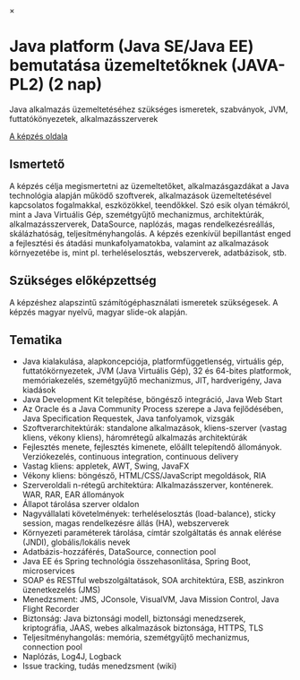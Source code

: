 ×

# Java platform (Java SE/Java EE) bemutatása üzemeltetőknek (JAVA-PL2) (2 nap)

Java alkalmazás üzemeltetéséhez szükséges ismeretek, szabványok, JVM, futtatókönyezetek, alkalmazásszerverek

[A képzés oldala](https://www.training360.com/kepzes/java-pl2)

## Ismertető

A képzés célja megismertetni az üzemeltetőket, alkalmazásgazdákat a Java technológia alapján működő szoftverek, alkalmazások üzemeltetésével kapcsolatos fogalmakkal, eszközökkel, teendőkkel. Szó esik olyan témákról, mint a Java Virtuális Gép, szemétgyűjtő mechanizmus, architektúrák, alkalmazásszerverek, DataSource, naplózás, magas rendelkezésreállás, skálázhatóság, teljesítményhangolás. A képzés ezenkívül bepillantást enged a fejlesztési és átadási munkafolyamatokba, valamint az alkalmazások környezetébe is, mint pl. terheléselosztás, webszerverek, adatbázisok, stb.

## Szükséges előképzettség

A képzéshez alapszintű számítógéphasználati ismeretek szükségesek. A képzés magyar nyelvű, magyar slide-ok alapján.

## Tematika

  * Java kialakulása, alapkoncepciója, platformfüggetlenség, virtuális gép, futtatókörnyezetek, JVM (Java Virtuális Gép), 32 és 64-bites platformok, memóriakezelés, szemétgyűjtő mechanizmus, JIT, hardverigény, Java kiadások
  * Java Development Kit telepítése, böngésző integráció, Java Web Start
  * Az Oracle és a Java Community Process szerepe a Java fejlődésében, Java Specification Requestek, Java tanfolyamok, vizsgák
  * Szoftverarchitektúrák: standalone alkalmazások, kliens-szerver (vastag kliens, vékony kliens), háromrétegű alkalmazás architektúrák
  * Fejlesztés menete, fejlesztés kimenete, előállt telepítendő állományok. Verziókezelés, continuous integration, continuous delivery
  * Vastag kliens: appletek, AWT, Swing, JavaFX
  * Vékony kliens: böngésző, HTML/CSS/JavaScript megoldások, RIA
  * Szerveroldali n-rétegű architektúra: Alkalmazásszerver, konténerek. WAR, RAR, EAR állományok
  * Állapot tárolása szerver oldalon
  * Nagyvállalati követelmények: terheléselosztás (load-balance), sticky session, magas rendelkezésre állás (HA), webszerverek
  * Környezeti paraméterek tárolása, címtár szolgáltatás és annak elérése (JNDI), globális/lokális nevek
  * Adatbázis-hozzáférés, DataSource, connection pool
  * Java EE és Spring technológia összehasonlítása, Spring Boot, microservices
  * SOAP és RESTful webszolgáltatások, SOA architektúra, ESB, aszinkron üzenetkezelés (JMS)
  * Menedzsment: JMS, JConsole, VisualVM, Java Mission Control, Java Flight Recorder
  * Biztonság: Java biztonsági modell, biztonsági menedzserek, kriptográfia, JAAS, webes alkalmazások biztonsága, HTTPS, TLS
  * Teljesítményhangolás: memória, szemétgyűjtő mechanizmus, connection pool
  * Naplózás, Log4J, Logback
  * Issue tracking, tudás menedzsment (wiki)
